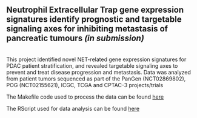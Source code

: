 ## **Neutrophil Extracellular Trap gene expression signatures identify prognostic and targetable signaling axes for inhibiting metastasis of pancreatic tumours** *(in submission)*

<br> This project identified novel NET-related gene expression signatures for PDAC patient stratification, and revealed targetable signaling axes to prevent and treat disease progression and metastasis. Data was analyzed from patient tumors sequenced as part of the PanGen (NCT02869802), POG (NCT02155621), ICGC, TCGA and CPTAC-3 projects/trials

The Makefile code used to process the data can be found [here](makefile_NET_prj)

The RScript used for data analysis can be found [here](rscript_NET_prj.R)

